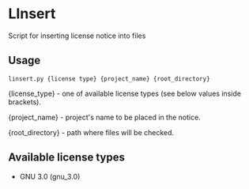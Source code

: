 # LInsert
Script for inserting license notice into files
## Usage
```
linsert.py {license type} {project_name} {root_directory}
```
{license_type} - one of available license types (see below values inside brackets).

{project_name} - project's name to be placed in the notice.

{root_directory} - path where files will be checked.
## Available license types
- GNU 3.0 (gnu_3.0)
